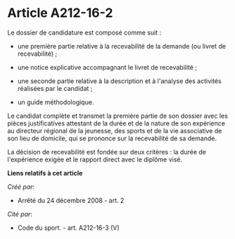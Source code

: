 # Article A212-16-2

Le dossier de candidature est composé comme suit :

- une première partie relative à la recevabilité de la demande (ou livret de recevabilité) ;

- une notice explicative accompagnant le livret de recevabilité ;

- une seconde partie relative à la description et à l'analyse des activités réalisées par le candidat ;

- un guide méthodologique.

Le candidat complète et transmet la première partie de son dossier avec les pièces justificatives attestant de la durée et de
la nature de son expérience au directeur régional de la jeunesse, des sports et de la vie associative de son lieu de
domicile, qui se prononce sur la recevabilité de sa demande.

La décision de recevabilité est fondée sur deux critères : la durée de l'expérience exigée et le rapport direct avec le
diplôme visé.

**Liens relatifs à cet article**

_Créé par_:

  - Arrêté du 24 décembre 2008 - art. 2

_Cité par_:

  - Code du sport. - art. A212-16-3 (V)
